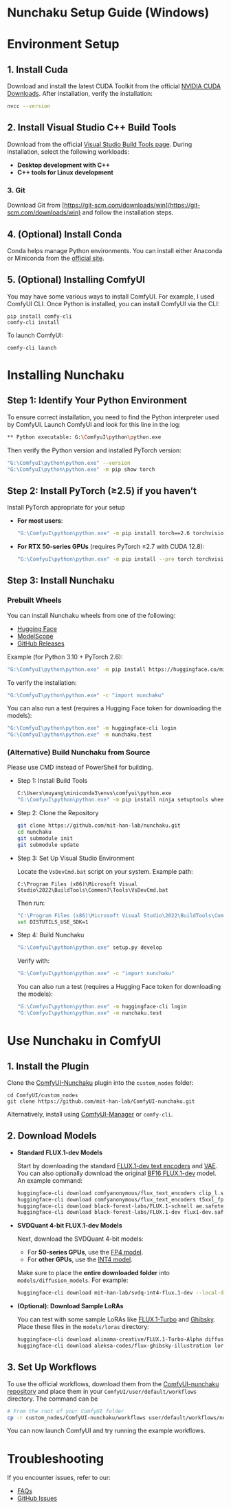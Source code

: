 # Nunchaku Setup Guide (Windows)

# Environment Setup

## 1. Install Cuda

Download and install the latest CUDA Toolkit from the official [NVIDIA CUDA Downloads](https://developer.nvidia.com/cuda-downloads?target_os=Windows&target_arch=x86_64&target_version=Server2022&target_type=exe_local). After installation, verify the installation:

```bash
nvcc --version
```

## 2. Install Visual Studio C++ Build Tools

Download from the official [Visual Studio Build Tools page](https://visualstudio.microsoft.com/visual-cpp-build-tools/). During installation, select the following workloads:

- **Desktop development with C++**
- **C++ tools for Linux development**

### 3. Git

Download Git from [https://git-scm.com/downloads/win](https://git-scm.com/downloads/win) and follow the installation steps.

## 4. (Optional) Install Conda

Conda helps manage Python environments. You can install either Anaconda or Miniconda from the [official site](https://www.anaconda.com/download/success).

## 5. (Optional) Installing ComfyUI

You may have some various ways to install ComfyUI. For example, I used ComfyUI CLI. Once Python is installed, you can install ComfyUI via the CLI:

```shell
pip install comfy-cli
comfy-cli install
```

To launch ComfyUI:

```shell
comfy-cli launch
```

# Installing Nunchaku

## Step 1: Identify Your Python Environment

To ensure correct installation, you need to find the Python interpreter used by ComfyUI. Launch ComfyUI and look for this line in the log:

```bash
** Python executable: G:\ComfyuI\python\python.exe
```

Then verify the Python version and installed PyTorch version:

```bash
"G:\ComfyuI\python\python.exe" --version
"G:\ComfyuI\python\python.exe" -m pip show torch
```

## Step 2: Install PyTorch (≥2.5) if you haven’t

Install PyTorch appropriate for your setup

- **For most users**:
  
    ```bash
    "G:\ComfyuI\python\python.exe" -m pip install torch==2.6 torchvision==0.21 torchaudio==2.6
    ```
    
- **For RTX 50-series GPUs** (requires PyTorch ≥2.7 with CUDA 12.8):
  
    ```bash
    "G:\ComfyuI\python\python.exe" -m pip install --pre torch torchvision torchaudio --index-url https://download.pytorch.org/whl/nightly/cu128
    ```
    

## Step 3: Install Nunchaku

### Prebuilt Wheels

You can install Nunchaku wheels from one of the following:

- [Hugging Face](https://huggingface.co/mit-han-lab/nunchaku/tree/main)
- [ModelScope](https://modelscope.cn/models/Lmxyy1999/nunchaku)
- [GitHub Releases](https://github.com/mit-han-lab/nunchaku/releases)

Example (for Python 3.10 + PyTorch 2.6):

```bash
"G:\ComfyuI\python\python.exe" -m pip install https://huggingface.co/mit-han-lab/nunchaku/resolve/main/nunchaku-0.2.0+torch2.6-cp310-cp310-win_amd64.whl
```

To verify the installation:

```bash
"G:\ComfyuI\python\python.exe" -c "import nunchaku"
```

You can also run a test (requires a Hugging Face token for downloading the models):

```bash
"G:\ComfyuI\python\python.exe" -m huggingface-cli login
"G:\ComfyuI\python\python.exe" -m nunchaku.test
```

### (Alternative) Build Nunchaku from Source

Please use CMD instead of PowerShell for building.

- Step 1: Install Build Tools
  
    ```bash
    C:\Users\muyang\miniconda3\envs\comfyui\python.exe
    "G:\ComfyuI\python\python.exe" -m pip install ninja setuptools wheel build
    ```
    
- Step 2: Clone the Repository
  
    ```bash
    git clone https://github.com/mit-han-lab/nunchaku.git
    cd nunchaku
    git submodule init
    git submodule update
    ```
    
- Step 3: Set Up Visual Studio Environment
  
    Locate the `VsDevCmd.bat` script on your system. Example path:
    
    ```
    C:\Program Files (x86)\Microsoft Visual Studio\2022\BuildTools\Common7\Tools\VsDevCmd.bat
    ```
    
    Then run:
    
    ```bash
    "C:\Program Files (x86)\Microsoft Visual Studio\2022\BuildTools\Common7\Tools\VsDevCmd.bat" -startdir=none -arch=x64 -host_arch=x64
    set DISTUTILS_USE_SDK=1
    ```
    
- Step 4: Build Nunchaku
  
    ```bash
    "G:\ComfyuI\python\python.exe" setup.py develop
    ```
    
    Verify with:
    
    ```bash
    "G:\ComfyuI\python\python.exe" -c "import nunchaku"
    ```
    
    You can also run a test (requires a Hugging Face token for downloading the models):
    
    ```bash
    "G:\ComfyuI\python\python.exe" -m huggingface-cli login
    "G:\ComfyuI\python\python.exe" -m nunchaku.test
    ```
    

# Use Nunchaku in ComfyUI

## 1. Install the Plugin

Clone the [ComfyUI-Nunchaku](https://github.com/mit-han-lab/ComfyUI-nunchaku) plugin into the `custom_nodes` folder:

```
cd ComfyUI/custom_nodes
git clone https://github.com/mit-han-lab/ComfyUI-nunchaku.git
```

Alternatively, install using [ComfyUI-Manager](https://github.com/Comfy-Org/ComfyUI-Manager) or `comfy-cli`.

## 2. Download Models

- **Standard FLUX.1-dev Models**
  
    Start by downloading the standard [FLUX.1-dev text encoders](https://huggingface.co/comfyanonymous/flux_text_encoders/tree/main) and [VAE](https://huggingface.co/black-forest-labs/FLUX.1-dev/blob/main/ae.safetensors). You can also optionally download the original [BF16 FLUX.1-dev](https://huggingface.co/black-forest-labs/FLUX.1-dev/blob/main/flux1-dev.safetensors) model. An example command:
    
    ```bash
    huggingface-cli download comfyanonymous/flux_text_encoders clip_l.safetensors --local-dir models/text_encoders
    huggingface-cli download comfyanonymous/flux_text_encoders t5xxl_fp16.safetensors --local-dir models/text_encoders
    huggingface-cli download black-forest-labs/FLUX.1-schnell ae.safetensors --local-dir models/vae
    huggingface-cli download black-forest-labs/FLUX.1-dev flux1-dev.safetensors --local-dir models/diffusion_models
    ```
    
- **SVDQuant 4-bit FLUX.1-dev Models**
  
    Next, download the SVDQuant 4-bit models:
    
    - For **50-series GPUs**, use the [FP4 model](https://huggingface.co/mit-han-lab/svdq-fp4-flux.1-dev).
    - For **other GPUs**, use the [INT4 model](https://huggingface.co/mit-han-lab/svdq-int4-flux.1-dev).
    
    Make sure to place the **entire downloaded folder** into `models/diffusion_models`. For example:
    
    ```bash
    huggingface-cli download mit-han-lab/svdq-int4-flux.1-dev --local-dir models/diffusion_models/svdq-int4-flux.1-dev
    ```
    
- **(Optional): Download Sample LoRAs**
  
    You can test with some sample LoRAs like [FLUX.1-Turbo](https://huggingface.co/alimama-creative/FLUX.1-Turbo-Alpha/blob/main/diffusion_pytorch_model.safetensors) and [Ghibsky](https://huggingface.co/aleksa-codes/flux-ghibsky-illustration/blob/main/lora.safetensors). Place these files in the `models/loras` directory:
    
    ```bash
    huggingface-cli download alimama-creative/FLUX.1-Turbo-Alpha diffusion_pytorch_model.safetensors --local-dir models/loras
    huggingface-cli download aleksa-codes/flux-ghibsky-illustration lora.safetensors --local-dir models/loras
    ```
    

## 3. Set Up Workflows

To use the official workflows, download them from the [ComfyUI-nunchaku repository](https://github.com/mit-han-lab/ComfyUI-nunchaku/tree/main/workflows) and place them in your `ComfyUI/user/default/workflows` directory. The command can be 

```bash
# From the root of your ComfyUI folder
cp -r custom_nodes/ComfyUI-nunchaku/workflows user/default/workflows/nunchaku_examples
```

You can now launch ComfyUI and try running the example workflows.

# Troubleshooting

If you encounter issues, refer to our:

- [FAQs](https://github.com/mit-han-lab/nunchaku/discussions/262)
- [GitHub Issues](https://github.com/mit-han-lab/nunchaku/issues)